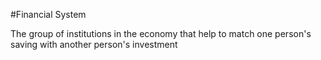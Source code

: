 #Financial System

The group of institutions in the economy that help to match one person's saving with another person's investment
